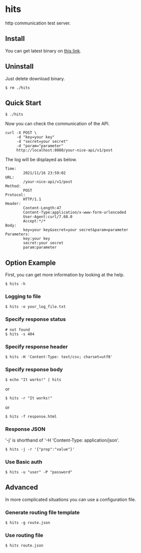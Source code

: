 # hits

http communication test server.

## Install

You can get latest binary on [this link](https://github.com/twinbird/hits/releases/latest).

## Uninstall

Just delete download binary.

```
$ rm ./hits
```

## Quick Start

```
$ ./hits
```

Now you can check the communication of the API.

```
curl -X POST \
     -d "key=your key"
	 -d "secret=your secret"
	 -d "param="parameter"
	 http://localhost:8080/your-nice-api/v1/post
```

The log will be displayed as below.

```
Time:
        2021/11/16 23:59:02
URL:
        /your-nice-api/v1/post
Method:
        POST
Protocol:
        HTTP/1.1
Header:
        Content-Length:47
        Content-Type:application/x-www-form-urlencoded
        User-Agent:curl/7.68.0
        Accept:*/*
Body:
        key=your key&secret=your secret&param=parameter
Parameters:
        key:your key
        secret:your secret
        param:parameter
```

## Option Example

First, you can get more information by looking at the help.

```
$ hits -h
```

### Logging to file

```
$ hits -o your_log_file.txt
```

### Specify response status

```
# not found
$ hits -s 404 
```

### Specify response header

```
$ hits -H 'Content-Type: text/csv; charset=utf8'
```

### Specify response body

```
$ echo "It works!" | hits
```

or

```
$ hits -r "It works!"
```

or 

```
$ hits -f response.html
```

### Response JSON

'-j' is shorthand of '-H 'Content-Type: application/json'.

```
$ hits -j -r '{"prop":"value"}'
```

### Use Basic auth

```
$ hits -u "user" -P "password"
```

## Advanced

In more complicated situations you can use a configuration file.

### Generate routing file template

```
$ hits -g route.json
```

### Use routing file

```
$ hits route.json
```

